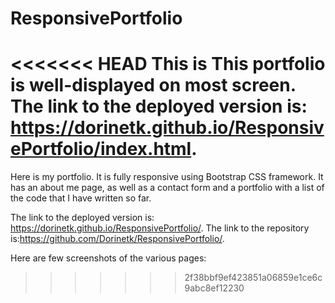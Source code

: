 # ResponsivePortfolio
<<<<<<< HEAD
This is
This portfolio is well-displayed on most screen.
The link to the deployed version is: https://dorinetk.github.io/ResponsivePortfolio/index.html.
=======
Here is my portfolio. It is fully responsive using Bootstrap CSS framework. It has an about me page, as well as a contact form and a portfolio with a list of the code that I have written so far.

The link to the deployed version is: https://dorinetk.github.io/ResponsivePortfolio/.
The link to the repository is:https://github.com/Dorinetk/ResponsivePortfolio/.

Here are few screenshots of the various pages:

>>>>>>> 2f38bbf9ef423851a06859e1ce6c9abc8ef12230
